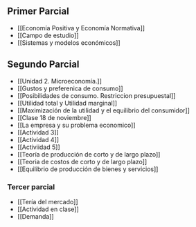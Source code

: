 ## Primer Parcial
- [[Economía Positiva y Economía Normativa]]
- [[Campo de estudio]]
- [[Sistemas y modelos económicos]]

## Segundo Parcial
- [[Unidad 2. Microeconomía.]]
- [[Gustos y preferenica de consumo]] 
-  [[Posibilidades de consumo. Restriccion presupuestal]]
- [[Utilidad total y Utilidad marginal]] 
- [[Maximización de la utilidad y el equilibrio del consumidor]] 
- [[Clase 18 de noviembre]]
- [[La empresa y su problema economico]] 
- [[Actividad 3]]
- [[Actividad 4]]
- [[Activiidad 5]] 
- [[Teoría de producción de corto y de largo plazo]] 
- [[Teoria de costos de corto y de largo plazo]]  
- [[Equilibrio de producción de bienes y servicios]] 

### Tercer parcial
- [[Tería del mercado]] 
- [[Actividad en clase]] 
- [[Demanda]] 